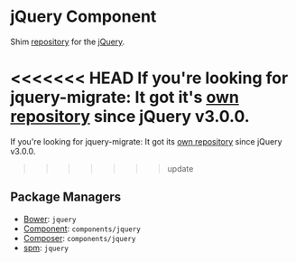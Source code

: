 jQuery Component
================

Shim [repository](https://github.com/components/jquery) for the [jQuery](http://jquery.com).

<<<<<<< HEAD
If you're looking for jquery-migrate: It got it's [own repository](https://github.com/components/jquery-migrate) since jQuery v3.0.0.
=======
If you're looking for jquery-migrate: It got its [own repository](https://github.com/components/jquery-migrate) since jQuery v3.0.0.
>>>>>>> update

Package Managers
----------------

* [Bower](http://bower.io/): `jquery`
* [Component](https://github.com/component/component): `components/jquery`
* [Composer](http://packagist.org/packages/components/jquery): `components/jquery`
* [spm](http://spmjs.io/package/jquery): `jquery`

